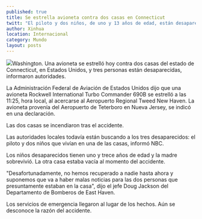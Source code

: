 ```yaml
---
published: true
title: Se estrella avioneta contra dos casas en Connecticut
twitt: "El piloto y dos niños, de uno y 13 años de edad, están desaparecidos. La aeronave, que provenía de Nueva Jersey, se dirigía al aeropuerto regional Tweed New Haven"
author: Xinhua
location: Internacional
category: Mundo
layout: posts
---
```


![](http://i.imgur.com/22R2II6m.jpg)Washington. Una avioneta se estrelló hoy contra dos casas del estado de Connecticut, en Estados Unidos, y tres personas están desaparecidas, informaron autoridades.

La Administración Federal de Aviación de Estados Unidos dijo que una avioneta Rockwell International Turbo Commander 690B se estrelló a las 11:25, hora local, al acercarse al Aeropuerto Regional Tweed New Haven. La avioneta provenía del Aeropuerto de Teterboro en Nueva Jersey, se indicó en una declaración.

Las dos casas se incendiaron tras el accidente.

Las autoridades locales todavía están buscando a los tres desaparecidos: el piloto y dos niños que vivían en una de las casas, informó NBC.

Los niños desaparecidos tienen uno y trece años de edad y la madre sobrevivió. La otra casa estaba vacía al momento del accidente.

"Desafortunadamente, no hemos recuperado a nadie hasta ahora y suponemos que va a haber malas noticias para las dos personas que presuntamente estaban en la casa", dijo el jefe Doug Jackson del Departamento de Bomberos de East Haven.

Los servicios de emergencia llegaron al lugar de los hechos. Aún se desconoce la razón del accidente.

